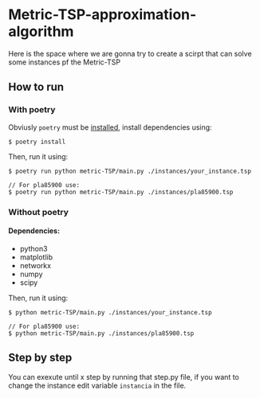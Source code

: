 # Metric-TSP-approximation-algorithm
Here is the space where we are gonna try to create a scirpt that can solve some instances pf the Metric-TSP

## How to run

### With poetry

Obviusly `poetry` must be [installed](https://python-poetry.org/docs/#installation),  install dependencies using:

```shell
$ poetry install
```

Then, run it using:
```shell
$ poetry run python metric-TSP/main.py ./instances/your_instance.tsp

// For pla85900 use:
$ poetry run python metric-TSP/main.py ./instances/pla85900.tsp
```

### Without poetry

#### Dependencies:

- python3
- matplotlib
- networkx
- numpy
- scipy

Then, run it using:
```shell
$ python metric-TSP/main.py ./instances/your_instance.tsp

// For pla85900 use:
$ python metric-TSP/main.py ./instances/pla85900.tsp
```

## Step by step

You can exexute until x step by running that step.py file, if you want to change the instance edit variable `instancia` in the file.
